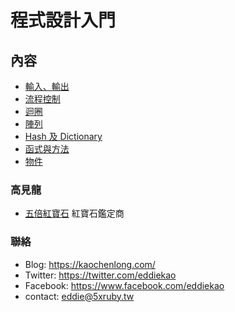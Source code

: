 # 程式設計入門

## 內容

- [輸入、輸出](./tree/master/001-input-and-output)
- [流程控制](./tree/master/002-flow-control)
- [迴圈](./tree/master/003-loop)
- [陣列](./tree/master/004-array)
- [Hash 及 Dictionary](./tree/master/005-hash-and-dictionary)
- [函式與方法](./tree/master/006-function-and-method)
- [物件](./tree/master/007-object)

### 高見龍

* [五倍紅寶石](https://5xruby.tw/) 紅寶石鑑定商

### 聯絡

* Blog: https://kaochenlong.com/
* Twitter: https://twitter.com/eddiekao
* Facebook: https://www.facebook.com/eddiekao
* contact: eddie@5xruby.tw
